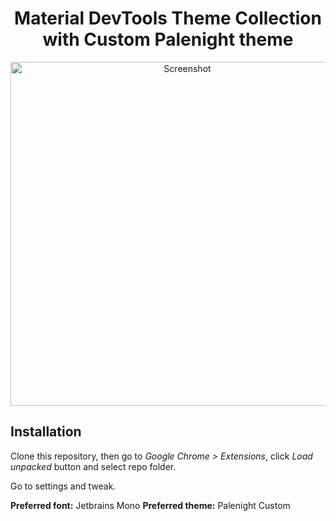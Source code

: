 <h1 align="center">
    Material DevTools Theme Collection with Custom Palenight theme
</h1>

<p align="center">
    <img src="https://i.imgur.com/kf5tBLr.png" alt="Screenshot" width="550">
</p>

## Installation

Clone this repository, then go to <i>Google Chrome > Extensions</i>, click <i>Load unpacked</i> button and select repo folder.

Go to settings and tweak.

**Preferred font:** Jetbrains Mono
**Preferred theme:** Palenight Custom